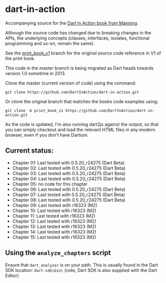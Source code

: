 dart-in-action
==============

Accompanying source for the [Dart In Action book from Manning](http://goo.gl/XhCW7).  

Although the source code has changed due to breaking changes in the APIs, the underlying concepts (classes, interfaces,
isolates, functional programming and so-on, remain the same).

See the [print_book_v1](https://github.com/DartInAction/dart-in-action/tree/print_book_v1) branch for the original source code reference in V1 of the print book.

This code in the master branch is being migrated as Dart heads towards version 1.0 sometime in 2013.

Clone the master (current version of code) using the command:

    git clone https://github.com/DartInAction/dart-in-action.git

Or clone the original branch that matches the books code examples using:

    git clone -b print_book_v1 https://github.com/DartInAction/dart-in-action.git

As the code is updated, I'm also running dart2js against the output, so that you can simply checkout 
and load the relevant HTML files in any modern browser, even if you don't have Dartium.

## Current status:

- Chapter 01: Last tested with 0.5.20_r24275 (Dart Beta)
- Chapter 02: Last tested with 0.5.20_r24275 (Dart Beta)
- Chapter 03: Last tested with 0.5.20_r24275 (Dart Beta)
- Chapter 04: Last tested with 0.5.20_r24275 (Dart Beta)
- Chapter 05: no code for this chapter
- Chapter 06: Last tested with 0.5.20_r24275 (Dart Beta)
- Chapter 07: Last tested with 0.5.20_r24275 (Dart Beta)
- Chapter 08: Last tested with 0.5.20_r24275 (Dart Beta)
- Chapter 09: Last tested with r16323 (M2)
- Chapter 10: Last tested with r16323 (M2)
- Chapter 11: Last tested with r16323 (M2)
- Chapter 12: Last tested with r16323 (M2)
- Chapter 13: Last tested with r16323 (M2)
- Chapter 14: Last tested with r16323 (M2)
- Chapter 15: Last tested with r16323 (M2)

## Using the `analyze_chapters` script

Ensure that `dart_analyzer` is on your path.  This is usually found in the Dart SDK location: `dart-sdk\bin\` (note, Dart SDK is also supplied with the Dart Editor)
